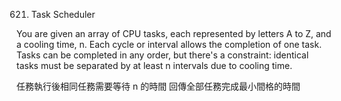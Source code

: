 621. Task Scheduler

You are given an array of CPU tasks, each represented by letters A to Z, and a cooling time, n. Each cycle or interval allows the completion of one task. Tasks can be completed in any order, but there's a constraint: identical tasks must be separated by at least n intervals due to cooling time.

任務執行後相同任務需要等待 n 的時間
回傳全部任務完成最小間格的時間